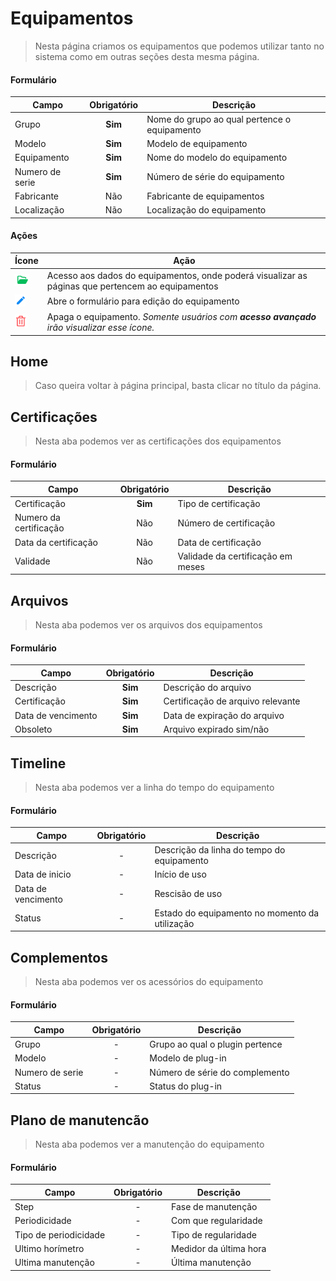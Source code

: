 # Equipamentos

> Nesta página criamos os equipamentos que podemos utilizar tanto no sistema como em outras seções desta mesma página.

#### Formulário

| Campo           | Obrigatório | Descrição                                    |
| --------------- | :---------: | -------------------------------------------- |
| Grupo           |   **Sim**   | Nome do grupo ao qual pertence o equipamento |
| Modelo          |   **Sim**   | Modelo de equipamento                        |
| Equipamento     |   **Sim**   | Nome do modelo do equipamento                |
| Numero de serie |   **Sim**   | Número de série do equipamento               |
| Fabricante      |     Não     | Fabricante de equipamentos                   |
| Localização     |     Não     | Localização do equipamento                   |

#### Ações

| Ícone                                      | Ação                                                                                              |
| ------------------------------------------ | ------------------------------------------------------------------------------------------------- |
| ![logo](../../assets/icons/FolderOpen.png) | Acesso aos dados do equipamentos, onde poderá visualizar as páginas que pertencem ao equipamentos |
| ![logo](../../assets/icons/Pencil.png)     | Abre o formulário para edição do equipamento                                                      |
| ![logo](../../assets/icons/Trash.png)      | Apaga o equipamento. _Somente usuários com **acesso avançado** irão visualizar esse ícone._       |

## Home

> Caso queira voltar à página principal, basta clicar no título da página.

## Certificações

> Nesta aba podemos ver as certificações dos equipamentos

#### Formulário

| Campo                  | Obrigatório | Descrição                         |
| ---------------------- | :---------: | --------------------------------- |
| Certificação           |   **Sim**   | Tipo de certificação              |
| Numero da certificação |     Não     | Número de certificação            |
| Data da certificação   |     Não     | Data de certificação              |
| Validade               |     Não     | Validade da certificação em meses |

## Arquivos

> Nesta aba podemos ver os arquivos dos equipamentos

#### Formulário

| Campo              | Obrigatório | Descrição                         |
| ------------------ | :---------: | --------------------------------- |
| Descrição          |   **Sim**   | Descrição do arquivo              |
| Certificação       |   **Sim**   | Certificação de arquivo relevante |
| Data de vencimento |   **Sim**   | Data de expiração do arquivo      |
| Obsoleto           |   **Sim**   | Arquivo expirado sim/não          |

## Timeline

> Nesta aba podemos ver a linha do tempo do equipamento

#### Formulário

| Campo              | Obrigatório | Descrição                                      |
| ------------------ | :---------: | ---------------------------------------------- |
| Descrição          |      -      | Descrição da linha do tempo do equipamento     |
| Data de inicio     |      -      | Início de uso                                  |
| Data de vencimento |      -      | Rescisão de uso                                |
| Status             |      -      | Estado do equipamento no momento da utilização |

## Complementos

> Nesta aba podemos ver os acessórios do equipamento

#### Formulário

| Campo           | Obrigatório | Descrição                       |
| --------------- | :---------: | ------------------------------- |
| Grupo           |      -      | Grupo ao qual o plugin pertence |
| Modelo          |      -      | Modelo de plug-in               |
| Numero de serie |      -      | Número de série do complemento  |
| Status          |      -      | Status do plug-in               |

## Plano de manutencão

> Nesta aba podemos ver a manutenção do equipamento

#### Formulário

| Campo                 | Obrigatório | Descrição              |
| --------------------- | :---------: | ---------------------- |
| Step                  |      -      | Fase de manutenção     |
| Periodicidade         |      -      | Com que regularidade   |
| Tipo de periodicidade |      -      | Tipo de regularidade   |
| Ultimo horímetro      |      -      | Medidor da última hora |
| Ultima manutenção     |      -      | Última manutenção      |
